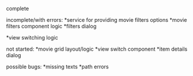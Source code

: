 complete

incomplete/with errors:
*service for providing movie filters options
*movie filters component logic
*filters dialog

*view switching logic

not started:
*movie grid layout/logic
*view switch component
*item details dialog

possible bugs:
*missing texts
*path errors
